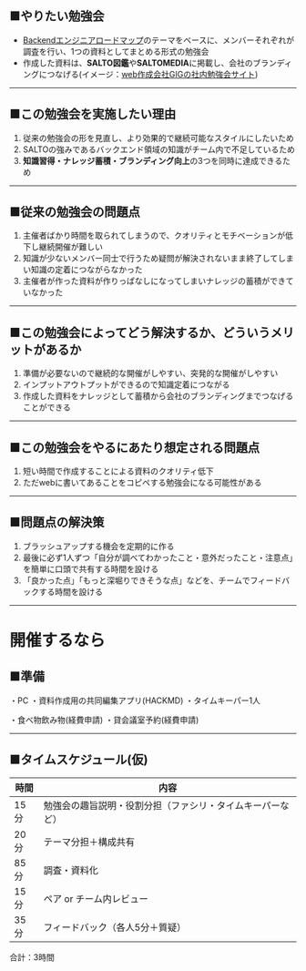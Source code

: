 ## ■やりたい勉強会

- [Backendエンジニアロードマップ](https://roadmap.sh/backend?fl=1)のテーマをベースに、メンバーそれぞれが調査を行い、1つの資料としてまとめる形式の勉強会
- 作成した資料は、**SALTO図鑑**や**SALTOMEDIA**に掲載し、会社のブランディングにつなげる(イメージ：[web作成会社GIGの社内勉強会サイト](https://giginc.co.jp/blog/study))

---
## ■この勉強会を実施したい理由

1. 従来の勉強会の形を見直し、より効果的で継続可能なスタイルにしたいため
2. SALTOの強みであるバックエンド領域の知識がチーム内で不足しているため
3. **知識習得・ナレッジ蓄積・ブランディング向上**の3つを同時に達成できるため

---
## ■従来の勉強会の問題点

1. 主催者ばかり時間を取られてしまうので、クオリティとモチベーションが低下し継続開催が難しい
2. 知識が少ないメンバー同士で行うため疑問が解決されないまま終了してしまい知識の定着につながらなかった
3. 主催者が作った資料が作りっぱなしになってしまいナレッジの蓄積ができていなかった

---
## ■この勉強会によってどう解決するか、どういうメリットがあるか

1. 準備が必要ないので継続的な開催がしやすい、突発的な開催がしやすい
2. インプットアウトプットができるので知識定着につながる
3. 作成した資料をナレッジとして蓄積から会社のブランディングまでつなげることができる

---
## ■この勉強会をやるにあたり想定される問題点

1. 短い時間で作成することによる資料のクオリティ低下
2. ただwebに書いてあることをコピペする勉強会になる可能性がある

---
## ■問題点の解決策

1. ブラッシュアップする機会を定期的に作る
2. 最後に必ず1人ずつ「自分が調べてわかったこと・意外だったこと・注意点」を簡単に口頭で共有する時間を設ける
3. 「良かった点」「もっと深堀りできそうな点」などを、チームでフィードバックする時間を設ける

---
# 開催するなら

## ■準備
・PC
・資料作成用の共同編集アプリ(HACKMD)
・タイムキーパー1人

・食べ物飲み物(経費申請)
・貸会議室予約(経費申請)

---
## ■タイムスケジュール(仮)

| 時間  | 内容                            |
| --- | ----------------------------- |
| 15分 | 勉強会の趣旨説明・役割分担（ファシリ・タイムキーパーなど） |
| 20分 | テーマ分担＋構成共有                    |
| 85分 | 調査・資料化                        |
| 15分 | ペア or チーム内レビュー                |
| 35分 | フィードバック（各人5分＋質疑）              |

合計：3時間






